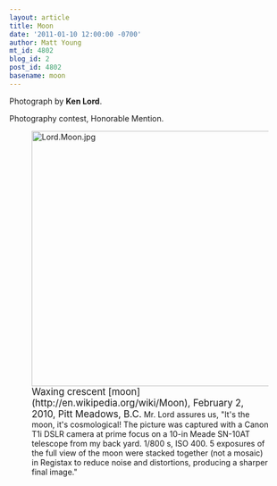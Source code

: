 ```yaml
---
layout: article
title: Moon
date: '2011-01-10 12:00:00 -0700'
author: Matt Young
mt_id: 4802
blog_id: 2
post_id: 4802
basename: moon
---
```

Photograph by **Ken Lord**.

Photography contest, Honorable Mention.

<figure>
<img src="http://pandasthumb.org/archives/2010/11/22/Lord.Moon.jpg" alt="Lord.Moon.jpg" width="602" height="457" />
<figcaption markdown="span">
<big>Waxing crescent [moon](http://en.wikipedia.org/wiki/Moon), February 2, 2010, Pitt Meadows, B.C.</big>  Mr. Lord assures us, "It's the moon, it's cosmological!  The picture was captured with a Canon T1i DSLR camera at prime focus on a 10-in Meade SN-10AT telescope from my back yard.  1/800 s, ISO 400. 5 exposures of the full view of the moon were stacked together (not a mosaic) in Registax to reduce noise and distortions, producing a sharper final image."

</figcaption>
</figure>
